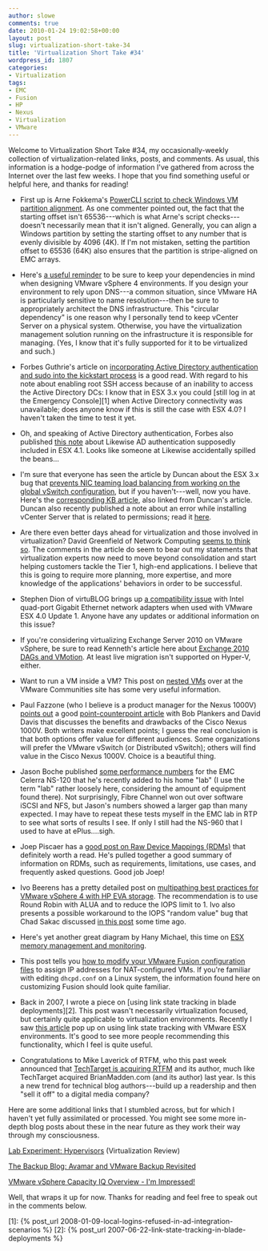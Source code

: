 ```yaml
---
author: slowe
comments: true
date: 2010-01-24 19:02:58+00:00
layout: post
slug: virtualization-short-take-34
title: 'Virtualization Short Take #34'
wordpress_id: 1807
categories:
- Virtualization
tags:
- EMC
- Fusion
- HP
- Nexus
- Virtualization
- VMware
---
```


Welcome to Virtualization Short Take #34, my occasionally-weekly collection of virtualization-related links, posts, and comments. As usual, this information is a hodge-podge of information I've gathered from across the Internet over the last few weeks. I hope that you find something useful or helpful here, and thanks for reading!

* First up is Arne Fokkema's [PowerCLI script to check Windows VM partition alignment](http://ict-freak.nl/2009/12/15/powercli-check-partition-alignment-windows-vms-only/). As one commenter pointed out, the fact that the starting offset isn't 65536---which is what Arne's script checks---doesn't necessarily mean that it isn't aligned. Generally, you can align a Windows partition by setting the starting offset to any number that is evenly divisible by 4096 (4K). If I'm not mistaken, setting the partition offset to 65536 (64K) also ensures that the partition is stripe-aligned on EMC arrays.

* Here's [a useful reminder](http://blog.webactivedirectory.com/2010/01/16/dont-run-dns-as-a-virtual-machine/) to be sure to keep your dependencies in mind when designing VMware vSphere 4 environments. If you design your environment to rely upon DNS---a common situation, since VMware HA is particularly sensitive to name resolution---then be sure to appropriately architect the DNS infrastructure. This "circular dependency" is one reason why I personally tend to keep vCenter Server on a physical system. Otherwise, you have the virtualization management solution running on the infrastructure it is responsible for managing. (Yes, I know that it's fully supported for it to be virtualized and such.)

* Forbes Guthrie's article on [incorporating Active Directory authentication and sudo into the kickstart process](http://www.vreference.com/2010/01/14/ad-and-sudo-integratation-in-kickstart/) is a good read. With regard to his note about enabling root SSH access because of an inability to access the Active Directory DCs: I know that in ESX 3.x you could [still log in at the Emergency Console][1] when Active Directory connectivity was unavailable; does anyone know if this is still the case with ESX 4.0? I haven't taken the time to test it yet.

* Oh, and speaking of Active Directory authentication, Forbes also published [this note](http://www.vreference.com/2010/01/20/esx-4-1-to-include-likewise-ad-authentication/) about Likewise AD authentication supposedly included in ESX 4.1. Looks like someone at Likewise accidentally spilled the beans...

* I'm sure that everyone has seen the article by Duncan about the ESX 3.x bug that [prevents NIC teaming load balancing from working on the global vSwitch configuration](http://www.yellow-bricks.com/2010/01/20/nic-teaming-load-balancing-does-not-work-with-global-vswitch-configuration-on-esx-3-5/), but if you haven't---well, now you have. Here's the [corresponding KB article](http://kb.vmware.com/selfservice/microsites/search.do?language=en_US&cmd=displayKC&externalId=1013691), also linked from Duncan's article. Duncan also recently published a note about an error while installing vCenter Server that is related to permissions; read it [here](http://www.yellow-bricks.com/2010/01/22/setup-cannot-create-vcenter-server-directory-services-instance-error-28038/).

* Are there even better days ahead for virtualization and those involved in virtualization? David Greenfield of Network Computing [seems to think so](http://www.networkcomputing.com/virtualization/virtualization-even-better-days-ahead.php). The comments in the article do seem to bear out my statements that virtualization experts now need to move beyond consolidation and start helping customers tackle the Tier 1, high-end applications. I believe that this is going to require more planning, more expertise, and more knowledge of the applications' behaviors in order to be successful.

* Stephen Dion of virtuBLOG brings up [a compatibility issue](http://virtublog.com/2010/01/24/esx-4-0u1-intel-quad-nic-issue/) with Intel quad-port Gigabit Ethernet network adapters when used with VMware ESX 4.0 Update 1. Anyone have any updates or additional information on this issue?

* If you're considering virtualizing Exchange Server 2010 on VMware vSphere, be sure to read Kenneth's article here about [Exchange 2010 DAGs and VMotion](http://kennethvanditmarsch.wordpress.com/2009/11/20/vmotion-and-exchange-2010/). At least live migration isn't supported on Hyper-V, either.

* Want to run a VM inside a VM? This post on [nested VMs](http://communities.vmware.com/docs/DOC-8970) over at the VMware Communities site has some very useful information.

* Paul Fazzone (who I believe is a product manager for the Nexus 1000V) [points out](http://faz1.com/blog/2010/01/24/nexus-1000v-vs-the-default-vmware-vswitch/) a good [point-counterpoint article](http://searchnetworking.techtarget.com.au/articles/38282-VMware-vSwitch-vs-Cisco-Nexus-1-V) with Bob Plankers and David Davis that discusses the benefits and drawbacks of the Cisco Nexus 1000V. Both writers make excellent points; I guess the real conclusion is that both options offer value for different audiences. Some organizations will prefer the VMware vSwitch (or Distributed vSwitch); others will find value in the Cisco Nexus 1000V. Choice is a beautiful thing.

* Jason Boche published [some performance numbers](http://www.boche.net/blog/index.php/2010/01/23/vmtn-storage-performance-thread-and-the-emc-celerra-ns-120/) for the EMC Celerra NS-120 that he's recently added to his home "lab" (I use the term "lab" rather loosely here, considering the amount of equipment found there). Not surprisingly, Fibre Channel won out over software iSCSI and NFS, but Jason's numbers showed a larger gap than many expected. I may have to repeat these tests myself in the EMC lab in RTP to see what sorts of results I see. If only I still had the NS-960 that I used to have at ePlus....sigh.

* Joep Piscaer has a [good post on Raw Device Mappings (RDMs)](http://www.virtuallifestyle.nl/2010/01/recommended-detailed-material-on-rdms/) that definitely worth a read. He's pulled together a good summary of information on RDMs, such as requirements, limitations, use cases, and frequently asked questions. Good job Joep!

* Ivo Beerens has a pretty detailed post on [multipathing best practices for VMware vSphere 4 with HP EVA storage](http://www.ivobeerens.nl/?p=465). The recommendation is to use Round Robin with ALUA and to reduce the IOPS limit to 1. Ivo also presents a possible workaround to the IOPS "random value" bug that Chad Sakac discussed [in this post](http://virtualgeek.typepad.com/virtual_geek/2009/12/vsphere-4-nmp-rr-iooperationslimit-bug-and-workaround.html) some time ago.

* Here's yet another great diagram by Hany Michael, this time on [ESX memory management and monitoring](http://www.hypervizor.com/2010/01/diagram-esx-memory-management-and-monitoring-v1-0/).

* This post tells you [how to modify your VMware Fusion configuration files](http://www.nileshk.com/vmware-fusion-nat-dhcp-and-port-forwarding) to assign IP addresses for NAT-configured VMs. If you're familiar with editing `dhcpd.conf` on a Linux system, the information found here on customizing Fusion should look quite familiar.

* Back in 2007, I wrote a piece on [using link state tracking in blade deployments][2]. This post wasn't necessarily virtualization focused, but certainly quite applicable to virtualization environments. Recently I saw [this article](http://shaw38.wordpress.com/2010/01/22/link-state-tracking-vmware-esx-and-you/) pop up on using link state tracking with VMware ESX environments. It's good to see more people recommending this functionality, which I feel is quite useful.

* Congratulations to Mike Laverick of RTFM, who this past week announced that [TechTarget is acquiring RTFM](http://www.rtfm-ed.co.uk/?p=2062) and its author, much like TechTarget acquired BrianMadden.com (and its author) last year. Is this a new trend for technical blog authors---build up a readership and then "sell it off" to a digital media company?

Here are some additional links that I stumbled across, but for which I haven't yet fully assimilated or processed. You might see some more in-depth blog posts about these in the near future as they work their way through my consciousness.

[Lab Experiment: Hypervisors](http://virtualizationreview.com/articles/2009/03/02/lab-experiment-hypervisors.aspx) (Virtualization Review)  

[The Backup Blog: Avamar and VMware Backup Revisited](http://thebackupblog.typepad.com/thebackupblog/2010/01/avamar-and-vmware-backup-revisited.html)  

[VMware vSphere Capacity IQ Overview - I'm Impressed!](http://www.virtualinsanity.com/index.php/2010/01/11/vmware-vsphere-capacity-iq-overview-im-impressed/)

Well, that wraps it up for now. Thanks for reading and feel free to speak out in the comments below.

[1]: {% post_url 2008-01-09-local-logins-refused-in-ad-integration-scenarios %}
[2]: {% post_url 2007-06-22-link-state-tracking-in-blade-deployments %}
